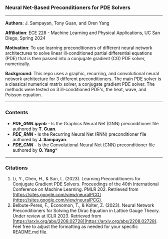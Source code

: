 ### Neural Net-Based Preconditioners for PDE Solvers

***

**Authors**: J. Sampayan, Tony Guan, and Oren Yang

**Affiliation**: ECE 228 - Machine Learning and Physical Applications, UC San Diego, Spring 2024

**Motivation**: To use learning preconditioners of different neural network architectures to solve linear ill-conditioned partial differential equations (PDE) that is then passed into a conjugate gradient (CG) PDE solver, numerically. 

**Background**: This repo uses a graphic, recurring, and convolutional neural network architecture for 3 different preconditioners. The main PDE solver is a classical numerical matrix solver, a conjugate gradient PDE solver. The methods were tested on 3 ill-conditioned PDE's, the heat, wave, and Poisson equation. 

***

### Contents
  * ***PDE_GNN.ipynb*** - Is the Graphics Neural Net (GNN) preconditioner file authored by **T. Guan**.
  * ***PDE_RNN*** - Is the Recurring Neural Net (RNN) preconditioner file authored by **J. Sampayan**.
  * ***PDE_CNN*** - Is the Convolutional Neural Net (CNN) preconditioner file authored by **O. Yang***

***

### Citations
1. Li, Y., Chen, H., & Sun, L. (2023). Learning Preconditioners for Conjugate Gradient PDE Solvers. Proceedings of the 40th International Conference on Machine Learning. PMLR 202. Retrieved from [https://sites.google.com/view/neuralPCG](https://sites.google.com/view/neuralPCG).
2. Belbute-Peres, F., Economon, T., & Kolter, Z. (2023). Neural Network Preconditioners for Solving the Dirac Equation in Lattice Gauge Theory. Under review at ICLR 2023. Retrieved from [https://arxiv.org/abs/2208.02728](https://arxiv.org/abs/2208.02728).
Feel free to adjust the formatting as needed for your specific README.md file.
